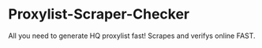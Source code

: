 # Proxylist-Scraper-Checker
All you need to generate HQ proxylist fast! Scrapes and verifys online FAST.
